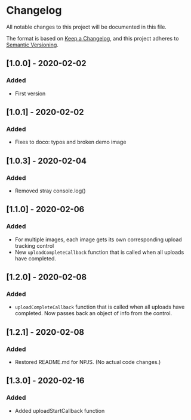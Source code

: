# Changelog

All notable changes to this project will be documented in this file.

The format is based on [Keep a Changelog](https://keepachangelog.com/en/1.0.0/),
and this project adheres to [Semantic Versioning](https://semver.org/spec/v2.0.0.html).

## [1.0.0] - 2020-02-02

### Added

- First version

## [1.0.1] - 2020-02-02

### Added

- Fixes to doco: typos and broken demo image

## [1.0.3] - 2020-02-04

### Added

- Removed stray console.log()

## [1.1.0] - 2020-02-06

### Added

- For multiple images, each image gets its own corresponding upload tracking control
- New `uploadCompleteCallback` function that is called when all uploads have completed.

## [1.2.0] - 2020-02-08

### Added

-  `uploadCompleteCallback` function that is called when all uploads have completed.  Now passes back an object of info from the control.


## [1.2.1] - 2020-02-08

### Added

-  Restored README.md for NPJS.  (No actual code changes.)


## [1.3.0] - 2020-02-16

### Added

-  Added uploadStartCallback function